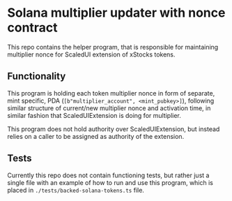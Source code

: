 # Solana multiplier updater with nonce contract

This repo contains the helper program, that is responsible for maintaining multiplier nonce for ScaledUI extension of xStocks tokens.

## Functionality

This program is holding each token multiplier nonce in form of separate, mint specific, PDA (`[b"multiplier_account", <mint_pubkey>]`), following similar structure of current/new multiplier nonce and activation time, in similar fashion that ScaledUIExtension is doing for multiplier.

This program does not hold authority over ScaledUIExtension, but instead relies on a caller to be assigned as authority of the extension.

## Tests

Currently this repo does not contain functioning tests, but rather just a single file with an example of how to run and use this program, which is placed in `./tests/backed-solana-tokens.ts` file.